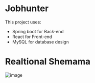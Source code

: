 # Jobhunter
This project uses:
-  Spring boot for Back-end
-  React for Front-end
-  MySQL for database design

# Realtional Shemama
![image](https://github.com/user-attachments/assets/385dc608-cf1a-47b5-9cd5-a25bcfdcd8c7)

